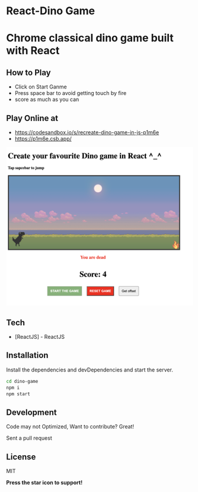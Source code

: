# React-Dino Game
# Chrome classical dino game built with React

## How to Play

- Click on Start Ganme
- Press space bar to avoid getting touch by fire
- score as much as you can

## Play Online at 

- https://codesandbox.io/s/recreate-dino-game-in-js-p1m6e
- https://p1m6e.csb.app/

![dinogame](https://raw.githubusercontent.com/syedMSohaib/dino-game/master/public/Screenshot%202022-01-28%20at%207.58.25%20PM.png) 

## Tech

- [ReactJS] - ReactJS

## Installation

Install the dependencies and devDependencies and start the server.

```sh
cd dino-game
npm i
npm start
```


## Development

Code may not Optimized, Want to contribute? Great! 

Sent a pull request


## License

MIT

**Press the star icon to support!**
